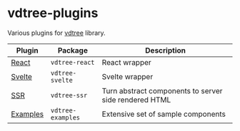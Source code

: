 # vdtree-plugins

Various plugins for [vdtree](https://github.com/lgirma/vdtree) library.

| Plugin | Package | Description |
| ----------- | ----------- | ----------- |
| [React](react) | `vdtree-react` | React wrapper |
| [Svelte](svelte) | `vdtree-svelte` | Svelte wrapper |
| [SSR](ssr) | `vdtree-ssr` | Turn abstract components to server side rendered HTML |
| [Examples](examples) | `vdtree-examples` | Extensive set of sample components |